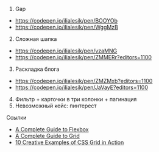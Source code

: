 1. Gap
- https://codepen.io/ilialesik/pen/BOOYOb
- https://codepen.io/ilialesik/pen/WggMzB 
2. Сложная шапка
- https://codepen.io/ilialesik/pen/vzaMNG
- https://codepen.io/ilialesik/pen/ZMMERr?editors=1100
3. Раскладка блога 
- https://codepen.io/ilialesik/pen/ZMZMxb?editors=1100
- https://codepen.io/ilialesik/pen/JaVayE?editors=1100
4. Фильтр + карточки в три колонки + пагинация
5. Невозможный кейс: пинтерест

Ссылки
- [A Complete Guide to Flexbox](https://css-tricks.com/snippets/css/a-guide-to-flexbox/)
- [A Complete Guide to Grid](https://css-tricks.com/snippets/css/complete-guide-grid/)
- [10 Creative Examples of CSS Grid in Action](https://speckyboy.com/creative-examples-css-grid-layouts/)
